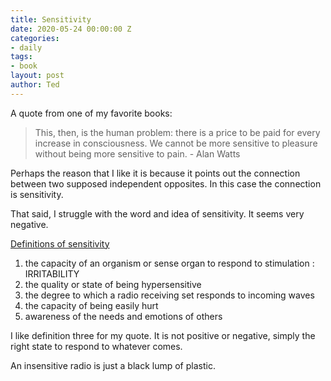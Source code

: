 ```yaml
---
title: Sensitivity
date: 2020-05-24 00:00:00 Z
categories:
- daily
tags:
- book
layout: post
author: Ted
---
```


A quote from one of my favorite books:

> This, then, is the human problem: there is a price to be paid for every increase in consciousness. We cannot be more sensitive to pleasure without being more sensitive to pain. - Alan Watts

Perhaps the reason that I like it is because it points out the connection between two supposed independent opposites. In this case the connection is sensitivity.

That said, I struggle with the word and idea of sensitivity. It seems very negative.

[Definitions of sensitivity](https://www.merriam-webster.com/dictionary/sensitivity)
1. the capacity of an organism or sense organ to respond to stimulation : IRRITABILITY
1. the quality or state of being hypersensitive
1. the degree to which a radio receiving set responds to incoming waves
1. the capacity of being easily hurt
1. awareness of the needs and emotions of others

I like definition three for my quote. It is not positive or negative, simply the right state to respond to whatever comes.

An insensitive radio is just a black lump of plastic.
